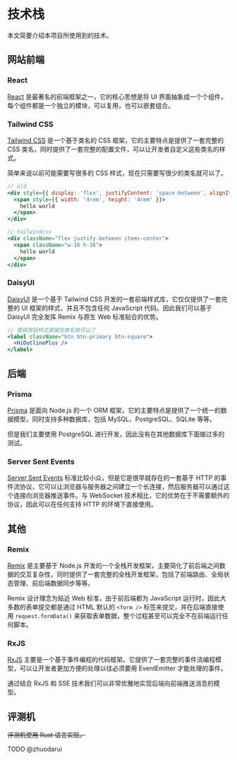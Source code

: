 # 技术栈

本文简要介绍本项目所使用到的技术。

## 网站前端

### React

[React](https://reactjs.org/) 是最著名的前端框架之一，它的核心思想是将 UI 界面抽象成一个个组件，每个组件都是一个独立的模块，可以复用，也可以嵌套组合。

### Tailwind CSS

[Tailwind CSS](https://tailwindcss.com/) 是一个基于类名的 CSS 框架，它的主要特点是提供了一套完整的 CSS 类名，同时提供了一套完整的配置文件，可以让开发者自定义这些类名的样式。

简单来说以前可能需要写很多的 CSS 样式，现在只需要写很少的类名就可以了。

```jsx
// old
<div style={{ display: 'flex', justifyContent: 'space-between', alignItems: 'center' }}>
  <span style={{ width: '4rem', height: '4rem' }}>
    hello world
  </span>
</div>

// tailwindcss
<div className="flex justify-between items-center">
  <span className="w-16 h-16">
    hello world
  </span>
</div>
```

### DaisyUI

[DaisyUI](https://daisyui.com/) 是一个基于 Tailwind CSS 开发的一套前端样式库，它仅仅提供了一套完整的 UI 框架的样式，并且不包含任何 JavaScript 代码。因此我们可以基于 DaisyUI 完全发挥 Remix 与原生 Web 标准贴合的优势。

```jsx
// 要搞按钮样式直接加类名就可以了
<label className="btn btn-primary btn-square">
  <HiOutlinePlus />
</label>
```

## 后端

### Prisma

[Prisma](https://prisma.io/) 是面向 Node.js 的一个 ORM 框架，它的主要特点是提供了一个统一的数据模型，同时支持多种数据库，包括 MySQL、PostgreSQL、SQLite 等等。

但是我们主要使用 PostgreSQL 进行开发，因此没有在其他数据库下面做过多的测试。

### Server Sent Events

[Server Sent Events](https://developer.mozilla.org/en-US/docs/Web/API/Server-sent_events/Using_server-sent_events) 标准比较小众，但是它是很早就存在的一套基于 HTTP 的事件流协议，它可以让浏览器与服务器之间建立一个长连接，然后服务器可以通过这个连接向浏览器推送事件。与 WebSocket 技术相比，它的优势在于不需要额外的协议，因此可以在任何支持 HTTP 的环境下直接使用。

## 其他

### Remix

[Remix](https://remix.run/) 是主要基于 Node.js 开发的一个全栈开发框架，主要简化了前后端之间数据的交互复杂性，同时提供了一套完整的全栈开发框架，包括了前端路由、全局状态管理、前后端数据同步等等。

Remix 设计理念为贴近 Web 标准，由于前后端都为 JavaScript 运行时，因此大多数的表单提交都是通过 HTML 默认的 `<form />` 标签来提交，并在后端直接使用 `request.formData()` 来获取表单数据，整个过程甚至可以完全不在前端运行任何脚本。

### RxJS

[RxJS](https://rxjs.dev/) 主要是一个基于事件编程的代码框架。它提供了一套完整的事件流编程模型，可以让开发者更加方便的处理以往必须要用 EventEmitter 才能处理的事件。

通过结合 RxJS 和 SSE 技术我们可以非常优雅地实现后端向前端推送消息的模型。

## 评测机

~~评测机使用 Rust 语言实现。~~

TODO @zhuodarui
